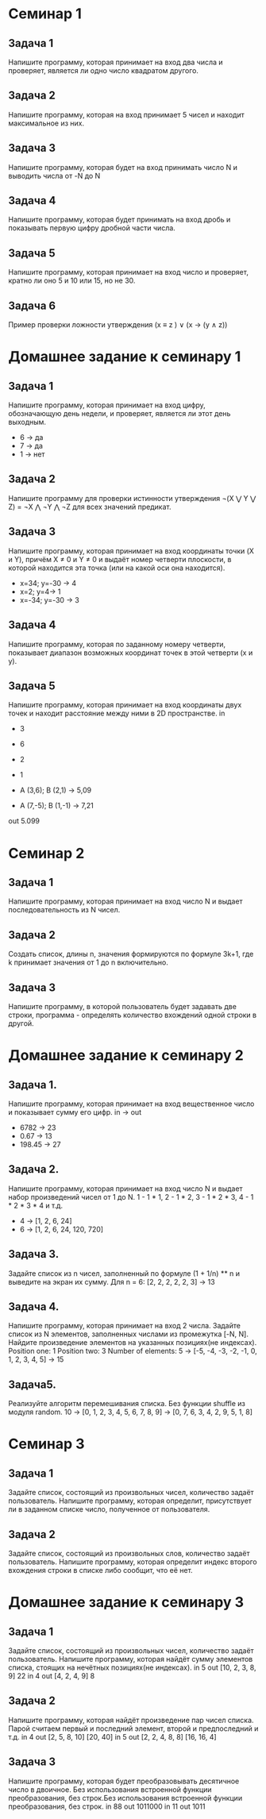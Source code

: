 # Семинар 1
## Задача 1
Напишите программу, которая принимает на вход два числа и проверяет, является ли одно число квадратом другого.
## Задача 2
Напишите программу, которая на вход принимает 5 чисел и находит максимальное из них.
## Задача 3
Напишите программу, которая будет на вход принимать число N и выводить числа от -N до N
## Задача 4
Напишите программу, которая будет принимать на вход дробь и показывать первую цифру дробной части числа.
## Задача 5
Напишите программу, которая принимает на вход число и проверяет, кратно ли оно 5 и 10 или 15, но не 30.
## Задача 6
Пример проверки ложности утверждения (x ≡ z ) ∨ (x → (y ∧ z))
# Домашнее задание к семинару 1
## Задача 1
Напишите программу, которая принимает на вход цифру, обозначающую день недели, и проверяет, является ли этот день выходным.
- 6 -> да
- 7 -> да
- 1 -> нет
## Задача 2
Напишите программу для проверки истинности утверждения ¬(X ⋁ Y ⋁ Z) = ¬X ⋀ ¬Y ⋀ ¬Z для всех значений предикат.
## Задача 3
Напишите программу, которая принимает на вход координаты точки (X и Y), причём X ≠ 0 и Y ≠ 0 и выдаёт номер четверти плоскости, в которой находится эта точка (или на какой оси она находится).
- x=34; y=-30 -> 4
- x=2; y=4-> 1
- x=-34; y=-30 -> 3
## Задача 4
Напишите программу, которая по заданному номеру четверти, показывает диапазон возможных координат точек в этой четверти (x и y).

## Задача 5
Напишите программу, которая принимает на вход координаты двух точек и находит расстояние между ними в 2D пространстве.
in

- 3
- 6
- 2
- 1

- A (3,6); B (2,1) -> 5,09
- A (7,-5); B (1,-1) -> 7,21

out
5.099
# Семинар 2
## Задача 1
Напишите программу, которая принимает на вход число N и выдает последовательность из N чисел.
## Задача 2
Создать список, длины n, значения формируются по формуле 3k+1, где k принимает значения от 1 до n включительно.
## Задача 3
Напишите программу, в которой пользователь будет задавать две строки, программа - определять количество вхождений одной строки в другой.
# Домашнее задание к семинару 2
## Задача 1. 
Напишите программу, которая принимает на вход вещественное число и показывает сумму его цифр.
in -> out
- 6782 -> 23
- 0.67 -> 13
- 198.45 -> 27
## Задача 2.
Напишите программу, которая принимает на вход число N и выдает набор произведений чисел от 1 до N.
1 - 1 * 1, 2 - 1 * 2, 3 - 1 * 2 * 3, 4 - 1 * 2 * 3 * 4 и т.д.
- 4 -> [1, 2, 6, 24]
- 6 -> [1, 2, 6, 24, 120, 720]
## Задача 3.
Задайте список из n чисел, заполненный по формуле (1 + 1/n) ** n и выведите на экран их сумму.
Для n = 6: [2, 2, 2, 2, 2, 3] -> 13
## Задача 4.
Напишите программу, которая принимает на вход 2 числа. Задайте список из N элементов, заполненных числами из промежутка [-N, N]. Найдите произведение элементов на указанных позициях(не индексах).
Position one: 1
Position two: 3
Number of elements: 5
-> [-5, -4, -3, -2, -1, 0, 1, 2, 3, 4, 5]
-> 15
## Задача5.
Реализуйте алгоритм перемешивания списка. Без функции shuffle из модуля random.
10
-> [0, 1, 2, 3, 4, 5, 6, 7, 8, 9]
-> [0, 7, 6, 3, 4, 2, 9, 5, 1, 8]
# Семинар 3
## Задача 1
Задайте список, состоящий из произвольных чисел, количество задаёт пользователь. Напишите программу, которая определит, присутствует ли в заданном списке число, полученное от пользователя.
## Задача 2
Задайте список, состоящий из произвольных слов, количество задаёт пользователь. Напишите программу, которая определит индекс второго вхождения строки в списке либо сообщит, что её нет.
# Домашнее задание к семинару 3
## Задача 1
Задайте список, состоящий из произвольных чисел, количество задаёт пользователь.
Напишите программу, которая найдёт сумму элементов списка, стоящих на нечётных позициях(не индексах).
in
5
out
[10, 2, 3, 8, 9]
22
in
4
out
[4, 2, 4, 9]
8
## Задача 2
Напишите программу, которая найдёт произведение пар чисел списка.
Парой считаем первый и последний элемент, второй и предпоследний и т.д.
in
4
out
[2, 5, 8, 10]
[20, 40]
in
5
out
[2, 2, 4, 8, 8]
[16, 16, 4]
## Задача 3
Напишите программу, которая будет преобразовывать десятичное число в двоичное.
Без использования встроенной функции преобразования, без строк.Без использования встроенной функции преобразования, без строк.
in
88
out
1011000
in
11
out
1011
